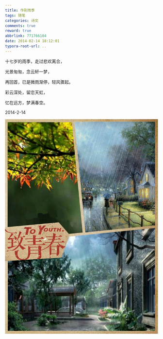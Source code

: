 ```yaml
---
title: 作别雨季
tags: 随笔
categories: 诗文
comments: true
reward: true
abbrlink: 771766104
date: 2014-02-14 18:12:01
typora-root-url: ..
---
```

十七岁的雨季，走过悲欢离合，

光景匆匆，念云轩一梦，

再回首，已是微雨渐停，轻风骤起。
<!-- more -->

彩云深处，留恋天虹，

忆在远方，梦满春空。

2014-2-14

![p1](/assets/img/c9061488102744.jpg)